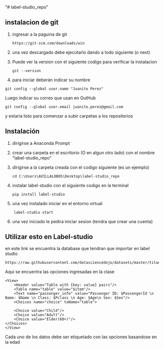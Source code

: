 "# label-studio_repo" 
## instalacion de git
1. ingresar a la paguina de git

   ```
   https://git-scm.com/downloads/win
   ```
2. una vez descargado debe ejecutarlo dando a todo siguiente (o next)
3. Puede ver la version con el siguiente codigo para verificar la instalacion
   
   ```
   git --version
   ```
  
5. para iniciar deberán indicar su nombre

```
git config --global user.name "Juanito Perez"
```
Luego indicar su correo que usan en GutHub
```
git config --global user.email juanito.perez@gmail.com
```
y estaria listo para comenzar a subir carpetas a los repositorios


## Instalación

1. dirigirse a Anaconda Prompt
2. crear una carpeta en el escritorio (O en algun otro lado) con el nombre "label-studio_repo"
3. dirigirse a la carpeta creada con el codigo siguiente (es un ejemplo)
   ```
   cd C:\Users\AVILLALOBOS\Desktop\label-studio_repo 
   ```
4. instalar label-studio con el siguiente codigo en la terminal
   
   ```
   pip install label-studio
   ```

5. una vez instalado iniciar en el entorno virtual

```
    label-studio start
```
6. una vez iniciado le pedira iniciar sesion (tendra que crear una cuenta)


## Utilizar esto en Label-studio 

en este link se encuentra la database que tendran que importar en label studio

```
https://raw.githubusercontent.com/datasciencedojo/datasets/master/titanic.csv
```

Aqui se encuentra las opciones ingresadas en la clase 

```
<View>
    <Header value="Table with {key: value} pairs"/>
    <Table name="table" value="$item"/>
    <Text name="passenger_info" value="Passenger ID: $PassengerId \n Name: $Name \n Class: $Pclass \n Age: $Age\n Sex: $Sex"/>
  	<Choices name="choice" toName="table">
        
    <Choice value="Child"/>
    <Choice value="Adult"/>
    <Choice value="Elder(60+)"/>
</Choices>
</View>
```

Cada uno de los datos debe ser etiquetado con las opciones basandose en la edad 

